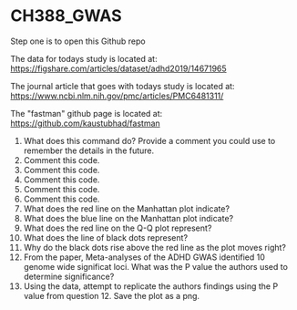 # CH388_GWAS

Step one is to open this Github repo 

The data for todays study is located at:
https://figshare.com/articles/dataset/adhd2019/14671965 


The journal article that goes with todays study is located at:
https://www.ncbi.nlm.nih.gov/pmc/articles/PMC6481311/ 

The "fastman" github page is located at: 
https://github.com/kaustubhad/fastman

1) What does this command do? Provide a comment you could use to remember the details in the future.
2) Comment this code.
3) Comment this code.
4) Comment this code.
5) Comment this code.
6) Comment this code.
7) What does the red line on the Manhattan plot indicate?
8) What does the blue line on the Manhattan plot indicate?
9) What does the red line on the Q-Q plot represent?
10) What does the line of black dots represent? 
11) Why do the black dots rise above the red line as the plot moves right?
12) From the paper, Meta-analyses of the ADHD GWAS identified 10 genome wide significat loci. What was the P value the authors used to determine significance?
13) Using the data, attempt to replicate the authors findings using the P value from question 12. Save the plot as a png.
